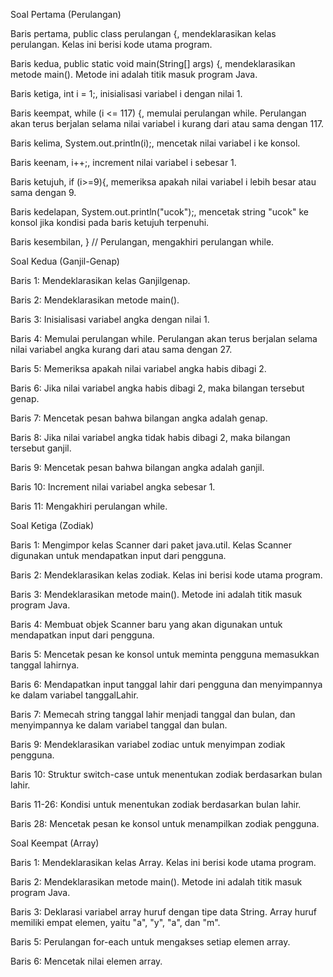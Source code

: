 Soal Pertama (Perulangan)

Baris pertama, public class perulangan {, mendeklarasikan kelas perulangan. Kelas ini berisi kode utama program.

Baris kedua, public static void main(String[] args) {, mendeklarasikan metode main(). Metode ini adalah titik masuk program Java.

Baris ketiga, int i = 1;, inisialisasi variabel i dengan nilai 1.

Baris keempat, while (i <= 117) {, memulai perulangan while. Perulangan akan terus berjalan selama nilai variabel i kurang dari atau sama dengan 117.

Baris kelima, System.out.println(i);, mencetak nilai variabel i ke konsol.

Baris keenam, i++;, increment nilai variabel i sebesar 1.

Baris ketujuh, if (i>=9){, memeriksa apakah nilai variabel i lebih besar atau sama dengan 9.

Baris kedelapan, System.out.println("ucok");, mencetak string "ucok" ke konsol jika kondisi pada baris ketujuh terpenuhi.

Baris kesembilan, } // Perulangan, mengakhiri perulangan while.      



Soal Kedua (Ganjil-Genap)

Baris 1: Mendeklarasikan kelas Ganjilgenap.

Baris 2: Mendeklarasikan metode main().

Baris 3: Inisialisasi variabel angka dengan nilai 1.

Baris 4: Memulai perulangan while. Perulangan akan terus berjalan selama nilai variabel angka kurang dari atau sama dengan 27.

Baris 5: Memeriksa apakah nilai variabel angka habis dibagi 2.

Baris 6: Jika nilai variabel angka habis dibagi 2, maka bilangan tersebut genap.

Baris 7: Mencetak pesan bahwa bilangan angka adalah genap.

Baris 8: Jika nilai variabel angka tidak habis dibagi 2, maka bilangan tersebut ganjil.

Baris 9: Mencetak pesan bahwa bilangan angka adalah ganjil.

Baris 10: Increment nilai variabel angka sebesar 1.

Baris 11: Mengakhiri perulangan while.          



Soal Ketiga (Zodiak)

Baris 1: Mengimpor kelas Scanner dari paket java.util. Kelas Scanner digunakan untuk mendapatkan input dari pengguna.

Baris 2: Mendeklarasikan kelas zodiak. Kelas ini berisi kode utama program.

Baris 3: Mendeklarasikan metode main(). Metode ini adalah titik masuk program Java.

Baris 4: Membuat objek Scanner baru yang akan digunakan untuk mendapatkan input dari pengguna.

Baris 5: Mencetak pesan ke konsol untuk meminta pengguna memasukkan tanggal lahirnya.

Baris 6: Mendapatkan input tanggal lahir dari pengguna dan menyimpannya ke dalam variabel tanggalLahir.

Baris 7: Memecah string tanggal lahir menjadi tanggal dan bulan, dan menyimpannya ke dalam variabel tanggal dan bulan.

Baris 9: Mendeklarasikan variabel zodiac untuk menyimpan zodiak pengguna.

Baris 10: Struktur switch-case untuk menentukan zodiak berdasarkan bulan lahir.

Baris 11-26: Kondisi untuk menentukan zodiak berdasarkan bulan lahir.

Baris 28: Mencetak pesan ke konsol untuk menampilkan zodiak pengguna.  



Soal Keempat (Array)

Baris 1: Mendeklarasikan kelas Array. Kelas ini berisi kode utama program.

Baris 2: Mendeklarasikan metode main(). Metode ini adalah titik masuk program Java.

Baris 3: Deklarasi variabel array huruf dengan tipe data String. Array huruf memiliki empat elemen, yaitu "a", "y", "a", dan "m".

Baris 5: Perulangan for-each untuk mengakses setiap elemen array.

Baris 6: Mencetak nilai elemen array.
